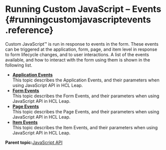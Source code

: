 # Running Custom JavaScript – Events {#runningcustomjavascriptevents .reference}

Custom JavaScript™ is run in response to events in the form. These events can be triggered at the application, form, page, and item level in response to form lifecycle changes, and to user interactions. A list of the events available, and how to interact with the form using them is shown in the following list.

-   **[Application Events](ref_jsapi_application_events.md)**  
This topic describes the Application Events, and their parameters when using JavaScript API in HCL Leap.
-   **[Form Events](ref_jsapi_form_events.md)**  
This topic describes the Form Events, and their parameters when using JavaScript API in HCL Leap.
-   **[Page Events](ref_jsapi_page_events.md)**  
This topic describes the Page Events, and their parameters when using JavaScript API in HCL Leap.
-   **[Item Events](ref_jsapi_item_events.md)**  
This topic describes the Item Events, and their parameters when using JavaScript API in HCL Leap.

**Parent topic:**[JavaScript API](ref_javascript_api.md)


